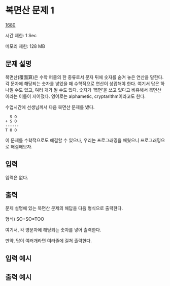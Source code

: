 # 복면산 문제 1

[1680](http://codeup.kr/problem.php?id=1680)

시간 제한: 1 Sec

메모리 제한: 128 MB



## 문제 설명

복면산(覆面算)은 수학 퍼즐의 한 종류로서 문자 뒤에 숫자를 숨겨 놓은 연산을 말한다. 각 문자에 해당되는 숫자를 넣었을 때 수학적으로 연산이 성립해야 한다. 여기서 답은 하나일 수도 있고, 여러 개가 될 수도 있다. 숫자가 ‘복면’을 쓰고 있다고 비유해서 복면산이라는 이름이 지어졌다. 영어로는 alphametic, cryptarithm이라고도 한다.





수업시간에 선생님께서 다음 복면산 문제를 냈다.

```
  S O
+ S O
------
T O O
```

이 문제를 수학적으로도 해결할 수 있으나, 우리는 프로그래밍을 배웠으니 프로그래밍으로 해결해보자.



## 입력

입력은 없다.



## 출력

문제 설명에 있는 복면산 문제의 해답을 다음 형식으로 출력한다.

형식) SO+SO=TOO

여기서, 각 영문자에 해당되는 숫자를 넣어 출력한다.

만약, 답이 여러개라면 여러줄에 걸쳐 출력한다.



## 입력 예시



## 출력 예시
